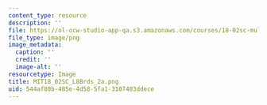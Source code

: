 ```yaml
---
content_type: resource
description: ''
file: https://ol-ocw-studio-app-qa.s3.amazonaws.com/courses/18-02sc-multivariable-calculus-fall-2010/544af80b485e4d585fa13107403ddece_MIT18_02SC_L8Brds_2a.png
file_type: image/png
image_metadata:
  caption: ''
  credit: ''
  image-alt: ''
resourcetype: Image
title: MIT18_02SC_L8Brds_2a.png
uid: 544af80b-485e-4d58-5fa1-3107403ddece
---
```


